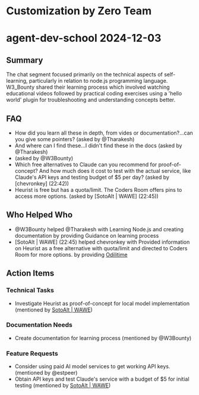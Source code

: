 # Customization by Zero Team

# agent-dev-school 2024-12-03

## Summary
The chat segment focused primarily on the technical aspects of self-learning, particularly in relation to node.js programming language. W3_Bounty shared their learning process which involved watching educational videos followed by practical coding exercises using a 'hello world' plugin for troubleshooting and understanding concepts better.

## FAQ
- How did you learn all these in depth, from vides or documentation?...can you give some pointers? (asked by @Tharakesh)
- And where can I find these...I didn't find these in the docs (asked by @Tharakesh)
-  (asked by @W3Bounty)
- Which free alternatives to Claude can you recommend for proof-of-concept? And how much does it cost to test with the actual service, like Claude's API keys and testing budget of $5 per day? (asked by [chevronkey] (22:42))
- Heurist is free but has a quota/limit. The Coders Room offers pins to access more options. (asked by [SotoAlt | WAWE] (22:45))

## Who Helped Who
- @W3Bounty helped @Tharakesh with Learning Node.js and creating documentation by providing Guidance on learning process
- [SotoAlt | WAWE] (22:45) helped chevronkey with Provided information on Heurist as a free alternative with quota/limit and directed to Coders Room for more options. by providing [Odilitime](23:02)

## Action Items

### Technical Tasks
- Investigate Heurist as proof-of-concept for local model implementation (mentioned by [SotoAlt | WAWE](22:45))

### Documentation Needs
- Create documentation for learning process (mentioned by @W3Bounty)

### Feature Requests
- Consider using paid AI model services to get working API keys. (mentioned by @estpeer)
- Obtain API keys and test Claude's service with a budget of $5 for initial testing (mentioned by [SotoAlt | WAWE](22:45))